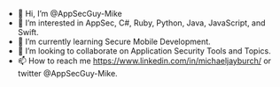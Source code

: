 - 👋 Hi, I’m @AppSecGuy-Mike
- 👀 I’m interested in AppSec, C#, Ruby, Python, Java, JavaScript, and Swift.
- 🌱 I’m currently learning Secure Mobile Development.
- 💞️ I’m looking to collaborate on Application Security Tools and Topics.
- 📫 How to reach me https://www.linkedin.com/in/michaeljayburch/ or twitter @AppSecGuy-Mike.
